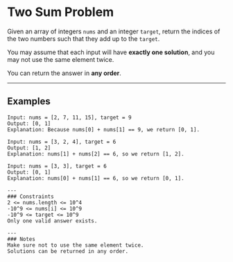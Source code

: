 # Two Sum Problem

Given an array of integers `nums` and an integer `target`, return the indices of the two numbers such that they add up to the `target`.

You may assume that each input will have **exactly one solution**, and you may not use the same element twice.

You can return the answer in **any order**.

---

## Examples
```plaintext
Input: nums = [2, 7, 11, 15], target = 9
Output: [0, 1]
Explanation: Because nums[0] + nums[1] == 9, we return [0, 1].

Input: nums = [3, 2, 4], target = 6
Output: [1, 2]
Explanation: nums[1] + nums[2] == 6, so we return [1, 2].

Input: nums = [3, 3], target = 6
Output: [0, 1]
Explanation: nums[0] + nums[1] == 6, so we return [0, 1].

---
### Constraints
2 <= nums.length <= 10^4
-10^9 <= nums[i] <= 10^9
-10^9 <= target <= 10^9
Only one valid answer exists.

---
### Notes
Make sure not to use the same element twice.
Solutions can be returned in any order.
